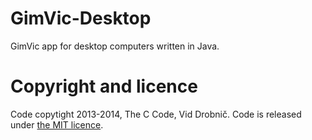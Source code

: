 GimVic-Desktop
==============

GimVic app for desktop computers written in Java.

Copyright and licence
=====================
Code copytight 2013-2014, The C Code, Vid Drobnič. Code is released under <a href = "https://github.com/DzinVision/GimVic-Desktop/blob/master/LICENCE" target = "_blank">the MIT licence</a>.
